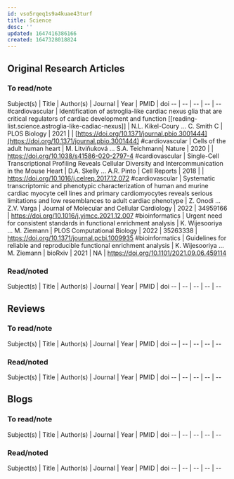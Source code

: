 ```yaml
---
id: vso5rqeq1s9a4kuae43turf
title: Science
desc: ''
updated: 1647416386166
created: 1647328018824
---
```


## Original Research Articles

### To read/note

Subject(s) | Title | Author(s) | Journal | Year | PMID | doi
 -- | -- | -- | -- | --
 #cardiovascular | Identification of astroglia-like cardiac nexus glia that are critical regulators of cardiac development and function [[reading-list.science.astroglia-like-cadiac-nexus]] | N.L. Kikel-Coury ... C. Smith C | PLOS Biology | 2021 | | [https://doi.org/10.1371/journal.pbio.3001444](https://doi.org/10.1371/journal.pbio.3001444)
 #cardiovascular | Cells of the adult human heart | M. Litviňuková ... S.A. Teichmann| Nature | 2020 | | https://doi.org/10.1038/s41586-020-2797-4
 #cardiovascular | Single-Cell Transcriptional Profiling Reveals Cellular Diversity and Intercommunication in the Mouse Heart | D.A. Skelly ... A.R. Pinto | Cell Reports | 2018 | | https://doi.org/10.1016/j.celrep.2017.12.072
 #cardiovascular | Systematic transcriptomic and phenotypic characterization of human and murine cardiac myocyte cell lines and primary cardiomyocytes reveals serious limitations and low resemblances to adult cardiac phenotype | Z. Onodi ... Z.V. Varga | Journal of Molecular and Cellular Cardiology | 2022 | 34959166 | https://doi.org/10.1016/j.yjmcc.2021.12.007
 #bioinformatics | Urgent need for consistent standards in functional enrichment analysis | K. Wijesooriya ... M. Ziemann | PLOS Computational Biology | 2022 | 35263338 | https://doi.org/10.1371/journal.pcbi.1009935
 #bioinformatics | Guidelines for reliable and reproducible functional enrichment analysis | K. Wijesooriya ... M. Ziemann | bioRxiv | 2021 | NA | https://doi.org/10.1101/2021.09.06.459114

### Read/noted

Subject(s) | Title | Author(s) | Journal | Year | PMID | doi
 -- | -- | -- | -- | --

## Reviews

### To read/note

Subject(s) | Title | Author(s) | Journal | Year | PMID | doi
 -- | -- | -- | -- | --

### Read/noted

Subject(s) | Title | Author(s) | Journal | Year | PMID | doi
 -- | -- | -- | -- | --

## Blogs

### To read/note

Subject(s) | Title | Author(s) | Journal | Year | PMID | doi
 -- | -- | -- | -- | --

### Read/noted

Subject(s) | Title | Author(s) | Journal | Year | PMID | doi
 -- | -- | -- | -- | --
 